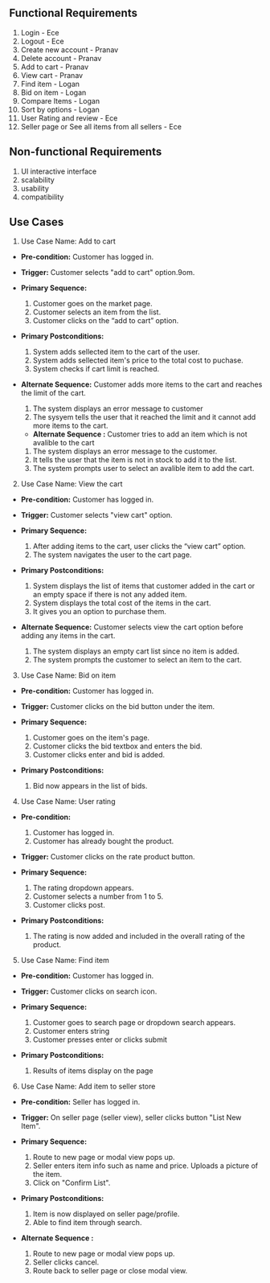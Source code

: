 ## Functional Requirements
1. Login - Ece
2. Logout - Ece
3. Create new account - Pranav
4. Delete account - Pranav
5. Add to cart - Pranav
6. View cart - Pranav
7. Find item - Logan
8. Bid on item - Logan
9. Compare Items - Logan
10. Sort by options - Logan
11. User Rating and review - Ece
12. Seller page or See all items from all sellers - Ece


## Non-functional Requirements
1. UI interactive interface
2. scalability
3. usability
4. compatibility

## Use Cases
1. Use Case Name:  Add to cart
- **Pre-condition:** <can be a list or short description> Customer has logged in.
- **Trigger:** <can be a list or short description> Customer selects "add to cart" option.9om.
- **Primary Sequence:**
  1. Customer goes on the market page.
  2. Customer selects an item from the list.
  3. Customer clicks on the “add to cart” option.
  
- **Primary Postconditions:** <can be a list or short description> 
  1. System adds sellected item to the cart of the user.
  2. System adds sellected item's price to the total cost to puchase.
  3. System checks if cart limit is reached. 
- **Alternate Sequence:** <you can have more than one alternate sequence to 
describe multiple issues that may arise>  Customer adds more items to the cart and reaches the limit of the cart.
  
  1. The system displays an error message to customer
  2. The sysyem tells the user that it reached the limit and it cannot add more items to the cart.

  - **Alternate Sequence <optional>:** <you can have more than one alternate sequence
to describe multiple issues that may arise> Customer tries to add an item which is not avalible to the cart
  
  1. The system displays an error message to the customer.
  2. It tells the user that the item is not in stock to add it to the list.
  3. The system prompts user to select an avalible item to add the cart.

  
2. Use Case Name:  View the cart
- **Pre-condition:** <can be a list or short description> Customer has logged in.
- **Trigger:** <can be a list or short description> Customer selects "view cart" option.
- **Primary Sequence:**
  1. After adding items to the cart, user clicks the “view cart” option.
  2. The system navigates the user to the cart page.
  
- **Primary Postconditions:** <can be a list or short description> 
  1. System displays the list of items that customer added in the cart or an empty space if there is not any added item.
  2. System displays the total cost of the items in the cart.
  3. It gives you an option to purchase them.
- **Alternate Sequence:** <you can have more than one alternate sequence to 
describe multiple issues that may arise>  Customer selects view the cart option before adding any items in the cart.
  
  1. The system displays an empty cart list since no item is added.
  2. The system prompts the customer to select an item to the cart.
  
  
  
3. Use Case Name:  Bid on item
- **Pre-condition:** <can be a list or short description> Customer has logged in.

- **Trigger:** <can be a list or short description> Customer clicks on the bid button under the item.
- **Primary Sequence:**
  1. Customer goes on the item's page.
  2. Customer clicks the bid textbox and enters the bid.
  3. Customer clicks enter and bid is added.
  
  
- **Primary Postconditions:** <can be a list or short description>
  1. Bid now appears in the list of bids.
  
  

4. Use Case Name: User rating
- **Pre-condition:** <can be a list or short description>  
  1. Customer has logged in.
  2. Customer has already bought the product.
  
- **Trigger:** <can be a list or short description> Customer clicks on the rate product button.
- **Primary Sequence:**
  1. The rating dropdown appears.
  2. Customer selects a number from 1 to 5.
  3. Customer clicks post.
 
  
- **Primary Postconditions:** <can be a list or short description> 

  1. The rating is now added and included in the overall rating of the product.

  
5. Use Case Name:  Find item
- **Pre-condition:** <can be a list or short description> Customer has logged in.
- **Trigger:** <can be a list or short description> Customer clicks on search icon. 
- **Primary Sequence:**
  1. Customer goes to search page or dropdown search appears.
  2. Customer enters string
  3. Customer presses enter or clicks submit
  
  
- **Primary Postconditions:** <can be a list or short description> 
  1. Results of items display on the page
  
6. Use Case Name: Add item to seller store 
- **Pre-condition:** <can be a list or short description> Seller has logged in.
- **Trigger:** <can be a list or short description> On seller page (seller view), seller clicks button "List New Item".
- **Primary Sequence:**
  1. Route to new page or modal view pops up.
  2. Seller enters item info such as name and price. Uploads a picture of the item.
  3. Click on "Confirm List". 
  
- **Primary Postconditions:** <can be a list or short description>  
  1. Item is now displayed on seller page/profile.
  2. Able to find item through search.
- **Alternate Sequence <optional>:** <you can have more than one alternate sequence
to describe multiple issues that may arise>
  1. Route to new page or modal view pops up.
  2. Seller clicks cancel.
  3. Route back to seller page or close modal view.
